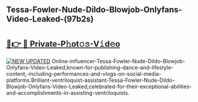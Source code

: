 ## Tessa-Fowler-Nude-Dildo-Blowjob-Onlyfans-Video-Leaked-(97b2s)


# <h2><a href="https://mediaupload.pro?-19M">🔗👉 🔴 Private-P𝚑ot𝚘𝚜-V𝚒d𝚎o</a></h2>

[![NEW UPDATED](https://i.imgur.com/0qMVB7G.gif)](https://mediaupload.pro?-19M)
Online-influencer-Tessa-Fowler-Nude-Dildo-Blowjob-Onlyfans-Video-Leaked,known-for-publishing-dance-and-lifestyle-content,-including-performances-and-vlogs-on-social-media-platforms.Brilliant-ventriloquist-assistant-Tessa-Fowler-Nude-Dildo-Blowjob-Onlyfans-Video-Leaked,celebrated-for-their-exceptional-abilities-and-accomplishments-in-assisting-ventriloquists.  